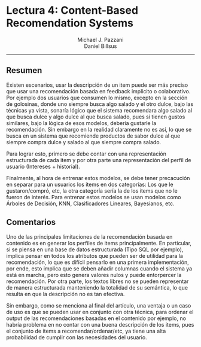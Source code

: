 # Lectura 4: Content-Based Recomendation Systems

<center>Michael J. Pazzani</center>
<center>Daniel Billsus</center>


-----
## Resumen

Existen escenarios, usar la descripción de un item puede ser más preciso que usar una recomendación basada en feedback implicito o colaborativo. Por ejemplo dos usuarios que consumen lo mismo, excepto en la sección de golosinas, donde uno siempre busca algo salado y el otro dulce, bajo las técnicas ya vista, sonaría lógico que el sistema recomendara algo salado al que busca dulce y algo dulce al que busca salado, pues si tienen gustos similares, bajo la lógica de esos modelos, debería gustarle la recomendación. Sin embargo en la realidad claramente no es así, lo que se busca en un sistema que recomiende productos de sabor dulce al que siempre compra dulce y salado al que siempre compra salado.

Para lograr esto, primero se debe contar con una representación estructurada de cada item y por otra parte una representación del perfil de usuario (Intereses + historial).

Finalmente, al hora de entrenar estos modelos, se debe tener precacución en separar para un usuarios los items en dos categorías: Los que le gustaron/compró, etc, la otra categoría sería la de los items que no le fueron de interés. Para entrenar estos modelos se usan modelos como Árboles de Decisión, KNN, Clasificadores Lineares, Bayesianos, etc.



## Comentarios

Uno de las principales limitaciones de la recomendación basada en contenido es en generar los perfiles de items principalmente. En particular, si se piensa en una base de datos estructurada (Tipo SQL por ejemplo), implica pensar en todos los atributos que pueden ser de utilidad para la recomendación, lo que es difícil pensarlo en una primera implementación, por ende, esto implica que se deben añadir columnas cuando el sistema ya está en marcha, pero esto genera valores nulos y puede entorpercer la recomendación. Por otra parte, los textos libres no se pueden representar de manera estructurada manteniendo la totalidad de su semántica, lo que resulta en que la descripción no es tan efectiva.


Sin embargo, como se menciona al final del artículo, una ventaja o un caso de uso es que se pueden usar en conjunto con otra técnica, para ordenar el output de las recomendaciones basadas en el contenido por ejemplo, no habría problema en no contar con una buena descripción de los items, pues el conjunto de items a recomendar/ordenar/etc, ya tiene una alta probabilidad de cumplir con las necesidades del usuario.